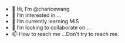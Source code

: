 - 👋 Hi, I’m @charicewang
- 👀 I’m interested in ...
- 🌱 I’m currently learning MIS
- 💞️ I’m looking to collaborate on ...
- 📫 How to reach me ...Don't try to reach me.

<!---
charicewang/charicewang is a ✨ special ✨ repository because its `README.md` (this file) appears on your GitHub profile.
You can click the Preview link to take a look at your changes.
--->
